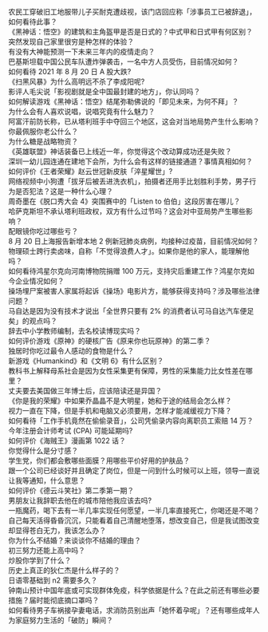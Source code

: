 农民工穿破旧工地服带儿子买耐克遭歧视，该门店回应称「涉事员工已被辞退」，如何看待此事？  
《黑神话：悟空》的建筑和主角盔甲是否是日式的？中式甲和日式甲有何区别？  
突然发现自己家里很穷是种怎样的体验？  
有没有大神能预测一下未来三年内的疫情走向？  
巴基斯坦载中国公民车队遭炸弹袭击，一名中方人员受伤，目前情况如何？  
如何看待 2021 年 8 月 20 日 A 股大跌?  
《扫黑风暴》为什么高明远不杀了李成阳呢?  
影评人毛尖说「影视剧就是全中国最封建的地方」，你认同吗？  
如何解读游戏《黑神话：悟空》结尾弥勒佛说的「即见未来，为何不拜」？  
为什么会有人喜欢说唱，说唱究竟有什么魅力？  
阿富汗前防长称，已从塔利班手中夺回三个地区，这会对当地局势产生什么影响？  
你最佩服你老公什么？  
为什么糖是战略物资？  
《英雄联盟》神话装备已上线近一年，你觉得这个改动算成功还是失败？  
深圳一幼儿园连通在建地下会所，为什么会有这样的链接通道？事情真相如何？  
如何评价《王者荣耀》赵云世冠新皮肤「淬星耀世」?  
网络视频中小狗遭「拔牙后被丢进洗衣机」，拍摄者还用手比划胜利手势，男子行为是否犯法？这是一种什么心理？  
周奇墨在《脱口秀大会 4》突围赛中的「Listen to 伯伯」这段厉害在哪儿？  
哈萨克斯坦不承认塔利班政权，双方有什么过节吗？这会对中亚局势产生哪些影响？  
配眼镜你吃过哪些亏？  
8 月 20 日上海报告新增本地 2 例新冠肺炎病例，均接种过疫苗，目前情况如何？  
物理硕士跨行卖卤味，自称「不觉得浪费人才」。如果你是他的家人，能理解他吗？  
如何看待鸿星尔克向河南博物院捐赠 100 万元，支持灾后重建工作？鸿星尔克如今企业情况如何？  
操场埋尸案被害人家属将起诉《操场》电影片方，能够获得支持吗？涉及哪些法律问题？  
马自达是因为没有技术才说出「全世界只要有 2% 的消费者认可马自达汽车便足矣」的观点吗？  
辞去中小学教师编制，去名校读博现实吗？  
如何评价游戏《原神》的硬核广告《原来你也玩原神》的第二季？  
独居时你吃过最令人感动的食物是什么？  
新游戏《Humankind》和《文明 6》有什么区别？  
教科书上解释母系社会是因为女性采集更有保障，男性的采集能力比女性差在哪里？  
丈夫要去美国做三年博士后，应该陪读还是异国？  
《你是我的荣耀》中如果乔晶晶不是大明星，她和于途的结局会怎么样？  
视力一直在下降，但是手机和电脑又必须要用，怎样才能减缓视力下降？  
如何看待「工作手机竟然在偷偷录音」，公司凭偷录内容向离职员工索赔 14 万？  
今年注册会计师考试 (CPA) 可能延期吗?  
如何评价《海贼王》漫画第 1022 话？  
你觉得什么是分寸感？  
学生党，你们都会敷哪些面膜？用哪些平价好用的护肤品？  
跟一个公司已经谈好并且确定了岗位，但是一问到什么时候可以上班，领导一直说让我等通知，什么意思？  
如何评价《德云斗笑社》第二季第一期？  
男朋友让我辞职去他在的城市陪他我应该去吗?  
一瓶魔药，喝下去有一半几率实现任何愿望，一半几率直接死亡，你喝还是不喝？  
自己每天活得昏昏沉沉，只能看着自己清醒地堕落，想改变自己，但是我试图改变却显得苍白无力，我该怎么办？  
你为什么不结婚？来谈谈你不结婚的理由？  
初三努力还能上高中吗？  
炒股你学到了什么？  
历史上真正的狄仁杰是什么样子的？  
日语零基础到 n2 需要多久？  
钟南山预计中国年底或可实现群体免疫，科学依据是什么？在此之前还有哪些必要措施？届时能彻底摘口罩吗？  
如何看待男子车祸接孕妻电话，求消防员别出声「她怀着孕呢」？还有哪些成年人为家庭努力生活的「破防」瞬间？  
